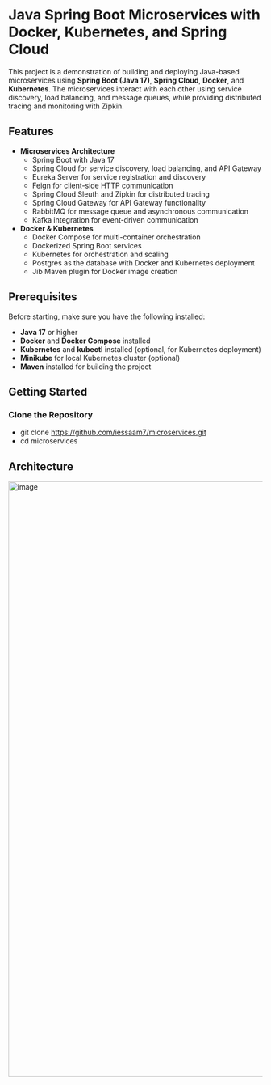 # Java Spring Boot Microservices with Docker, Kubernetes, and Spring Cloud

This project is a demonstration of building and deploying Java-based microservices using **Spring Boot (Java 17)**, **Spring Cloud**, **Docker**, and **Kubernetes**. The microservices interact with each other using service discovery, load balancing, and message queues, while providing distributed tracing and monitoring with Zipkin.

## Features

- **Microservices Architecture**
  - Spring Boot with Java 17
  - Spring Cloud for service discovery, load balancing, and API Gateway
  - Eureka Server for service registration and discovery
  - Feign for client-side HTTP communication
  - Spring Cloud Sleuth and Zipkin for distributed tracing
  - Spring Cloud Gateway for API Gateway functionality
  - RabbitMQ for message queue and asynchronous communication
  - Kafka integration for event-driven communication
- **Docker & Kubernetes**
  - Docker Compose for multi-container orchestration
  - Dockerized Spring Boot services
  - Kubernetes for orchestration and scaling
  - Postgres as the database with Docker and Kubernetes deployment
  - Jib Maven plugin for Docker image creation

## Prerequisites

Before starting, make sure you have the following installed:

- **Java 17** or higher
- **Docker** and **Docker Compose** installed
- **Kubernetes** and **kubectl** installed (optional, for Kubernetes deployment)
- **Minikube** for local Kubernetes cluster (optional)
- **Maven** installed for building the project

## Getting Started

### Clone the Repository

- git clone https://github.com/iessaam7/microservices.git
- cd microservices


## Architecture
<img width="2001" height="1177" alt="image" src="https://github.com/user-attachments/assets/cf7b55a9-d2ec-4bec-88aa-67dbede04e22" />


